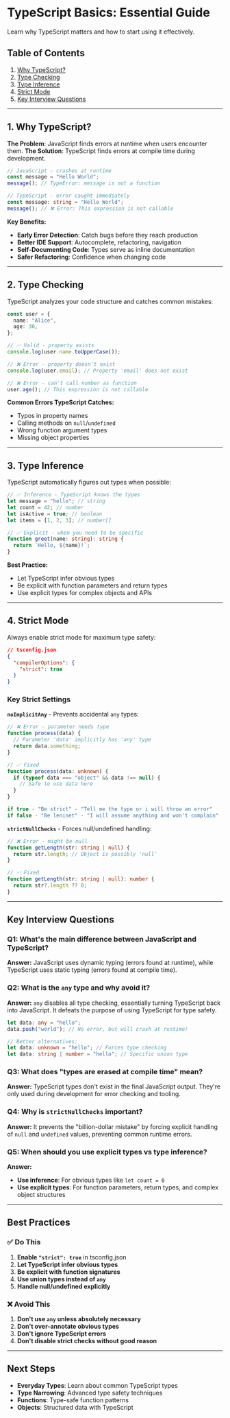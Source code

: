 # TypeScript Basics: Essential Guide

Learn why TypeScript matters and how to start using it effectively.

## Table of Contents

1. [Why TypeScript?](#1-why-typescript)
2. [Type Checking](#2-type-checking)
3. [Type Inference](#3-type-inference)
4. [Strict Mode](#4-strict-mode)
5. [Key Interview Questions](#key-interview-questions)

---

## 1. Why TypeScript?

**The Problem**: JavaScript finds errors at runtime when users encounter them.
**The Solution**: TypeScript finds errors at compile time during development.

```typescript
// JavaScript - crashes at runtime
const message = "Hello World";
message(); // TypeError: message is not a function

// TypeScript - error caught immediately
const message: string = "Hello World";
message(); // ❌ Error: This expression is not callable
```

**Key Benefits:**

- **Early Error Detection**: Catch bugs before they reach production
- **Better IDE Support**: Autocomplete, refactoring, navigation
- **Self-Documenting Code**: Types serve as inline documentation
- **Safer Refactoring**: Confidence when changing code

---

## 2. Type Checking

TypeScript analyzes your code structure and catches common mistakes:

```typescript
const user = {
  name: "Alice",
  age: 30,
};

// ✅ Valid - property exists
console.log(user.name.toUpperCase());

// ❌ Error - property doesn't exist
console.log(user.email); // Property 'email' does not exist

// ❌ Error - can't call number as function
user.age(); // This expression is not callable
```

**Common Errors TypeScript Catches:**

- Typos in property names
- Calling methods on `null`/`undefined`
- Wrong function argument types
- Missing object properties

---

## 3. Type Inference

TypeScript automatically figures out types when possible:

```typescript
// ✅ Inference - TypeScript knows the types
let message = "hello"; // string
let count = 42; // number
let isActive = true; // boolean
let items = [1, 2, 3]; // number[]

// ✅ Explicit - when you need to be specific
function greet(name: string): string {
  return `Hello, ${name}!`;
}
```

**Best Practice:**

- Let TypeScript infer obvious types
- Be explicit with function parameters and return types
- Use explicit types for complex objects and APIs

---

## 4. Strict Mode

Always enable strict mode for maximum type safety:

```json
// tsconfig.json
{
  "compilerOptions": {
    "strict": true
  }
}
```

### Key Strict Settings

**`noImplicitAny`** - Prevents accidental `any` types:

```typescript
// ❌ Error - parameter needs type
function process(data) {
  // Parameter 'data' implicitly has 'any' type
  return data.something;
}

// ✅ Fixed
function process(data: unknown) {
  if (typeof data === "object" && data !== null) {
    // Safe to use data here
  }
}

if true - "Be strict" - "Tell me the type or i will throw an error"
if false - "Be leninet" - "I will assume anything and won't complain" 

```

**`strictNullChecks`** - Forces null/undefined handling:

```typescript
// ❌ Error - might be null
function getLength(str: string | null) {
  return str.length; // Object is possibly 'null'
}

// ✅ Fixed
function getLength(str: string | null): number {
  return str?.length ?? 0;
}
```

---

## Key Interview Questions

### Q1: What's the main difference between JavaScript and TypeScript?

**Answer:** JavaScript uses dynamic typing (errors found at runtime), while TypeScript uses static typing (errors found at compile time).

### Q2: What is the `any` type and why avoid it?

**Answer:** `any` disables all type checking, essentially turning TypeScript back into JavaScript. It defeats the purpose of using TypeScript for type safety.

```typescript
let data: any = "hello";
data.push("world"); // No error, but will crash at runtime!

// Better alternatives:
let data: unknown = "hello"; // Forces type checking
let data: string | number = "hello"; // Specific union type
```

### Q3: What does "types are erased at compile time" mean?

**Answer:** TypeScript types don't exist in the final JavaScript output. They're only used during development for error checking and tooling.

### Q4: Why is `strictNullChecks` important?

**Answer:** It prevents the "billion-dollar mistake" by forcing explicit handling of `null` and `undefined` values, preventing common runtime errors.

### Q5: When should you use explicit types vs type inference?

**Answer:**

- **Use inference**: For obvious types like `let count = 0`
- **Use explicit types**: For function parameters, return types, and complex object structures

---

## Best Practices

### ✅ Do This

1. **Enable `"strict": true`** in tsconfig.json
2. **Let TypeScript infer obvious types**
3. **Be explicit with function signatures**
4. **Use union types instead of `any`**
5. **Handle null/undefined explicitly**

### ❌ Avoid This

1. **Don't use `any` unless absolutely necessary**
2. **Don't over-annotate obvious types**
3. **Don't ignore TypeScript errors**
4. **Don't disable strict checks without good reason**

---

## Next Steps

- **Everyday Types**: Learn about common TypeScript types
- **Type Narrowing**: Advanced type safety techniques
- **Functions**: Type-safe function patterns
- **Objects**: Structured data with TypeScript

